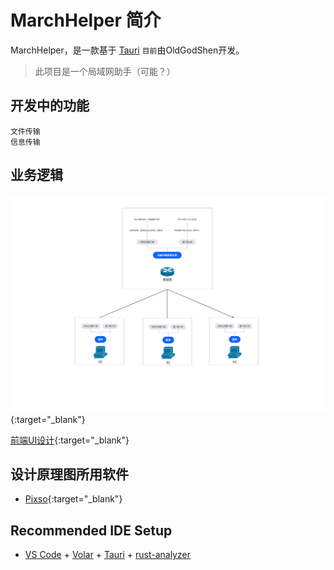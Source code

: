 # MarchHelper 简介

MarchHelper，是一款基于 [Tauri](https://tauri.app/zh-cn) `目前`由OldGodShen开发。

>此项目是一个局域网助手（可能？）

## 开发中的功能
    文件传输
    信息传输

## 业务逻辑
[![后端业务逻辑图](后端业务逻辑设计.png)](https://pixso.cn/app/board/3Z_rh2hKb92aNnYTWLlPkA?roadMapNodeGuid=1%3A702){:target="_blank"}

[前端UI设计](https://pixso.cn/app/product/d-nfmiU0mV4jCPHlWYo1LA?page-id=0%3A1){:target="_blank"}

## 设计原理图所用软件
- [Pixso](https://pixso.cn){:target="_blank"}

## Recommended IDE Setup

- [VS Code](https://code.visualstudio.com/) + [Volar](https://marketplace.visualstudio.com/items?itemName=Vue.volar) + [Tauri](https://marketplace.visualstudio.com/items?itemName=tauri-apps.tauri-vscode) + [rust-analyzer](https://marketplace.visualstudio.com/items?itemName=rust-lang.rust-analyzer)
